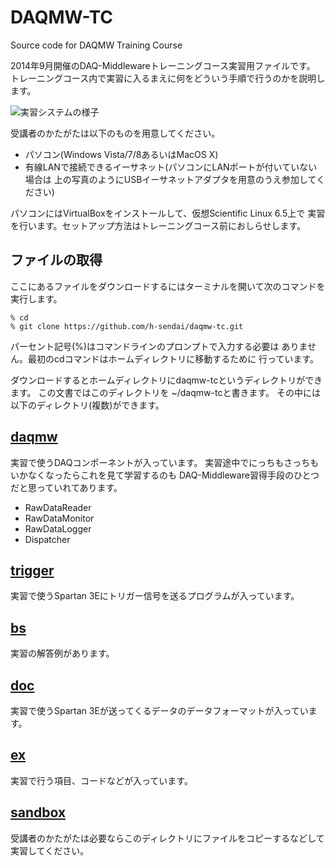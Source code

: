 DAQMW-TC
========

Source code for DAQMW Training Course

2014年9月開催のDAQ-Middlewareトレーニングコース実習用ファイルです。
トレーニングコース内で実習に入るまえに何をどういう手順で行うのかを説明します。

![実習システムの様子](http://daqmw.kek.jp/seminar/2014/spartan_and_mac-small.png)

受講者のかたがたは以下のものを用意してください。

- パソコン(Windows Vista/7/8あるいはMacOS X)
- 有線LANで接続できるイーサネット(パソコンにLANポートが付いていない場合は
上の写真のようにUSBイーサネットアダプタを用意のうえ参加してください)

パソコンにはVirtualBoxをインストールして、仮想Scientific Linux 6.5上で
実習を行います。セットアップ方法はトレーニングコース前におしらせします。

ファイルの取得
--------------

ここにあるファイルをダウンロードするにはターミナルを開いて次のコマンドを実行します。

    % cd
    % git clone https://github.com/h-sendai/daqmw-tc.git

パーセント記号(%)はコマンドラインのプロンプトで入力する必要は
ありません。最初のcdコマンドはホームディレクトリに移動するために
行っています。

ダウンロードするとホームディレクトリにdaqmw-tcというディレクトリができます。
この文書ではこのディレクトリを ~/daqmw-tcと書きます。
その中には以下のディレクトリ(複数)ができます。

[daqmw](daqmw/)
---------------

実習で使うDAQコンポーネントが入っています。
実習途中でにっちもさっちもいかなくなったらこれを見て学習するのも
DAQ-Middleware習得手段のひとつだと思っていれてあります。

* RawDataReader
* RawDataMonitor
* RawDataLogger
* Dispatcher

[trigger](trigger/)
-------------------

実習で使うSpartan 3Eにトリガー信号を送るプログラムが入っています。

[bs](bs/)
---------

実習の解答例があります。

[doc](doc/)
-----------

実習で使うSpartan 3Eが送ってくるデータのデータフォーマットが入っています。

[ex](ex/)
---------

実習で行う項目、コードなどが入っています。

[sandbox](sandbox/)
-------------------

受講者のかたがたは必要ならこのディレクトリにファイルをコピーするなどして
実習してください。
